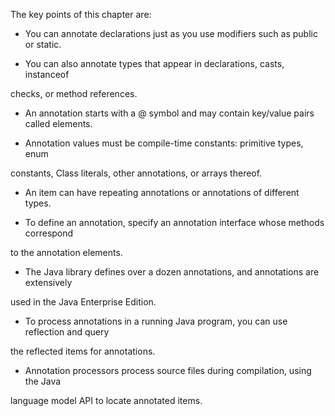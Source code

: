  
The	key	points	of	this	chapter	are:

- You	can	annotate	declarations	just	as	you	use	modifiers	such	as	public	or		static.

- 	You	can	also		annotate	types	that	appear	in		declarations,	casts,		instanceof

checks,	or		method	references.

- An	annotation		starts	with		a		@	symbol	and	may	contain	key/value	pairs	called  elements.

- Annotation	values		must	be	compile-time		constants:		primitive	types,	enum

constants,	Class	literals,	other	annotations,	or		arrays		thereof.

- An		item	can	have	repeating	annotations	or		annotations	of		different		types.

- To	define		an	annotation,	specify	an	annotation		interface	whose	methods	correspond

to		the	annotation	elements.

- The	Java		library		defines	over	a		dozen	annotations,	and	annotations	are	extensively

used	in	the	Java		Enterprise	Edition.

- 	To		process	annotations	in	a	running	Java		program,	you	can	use	reflection	and	query

the	reflected	items	for	annotations.

-  Annotation		processors	process	source	files		during		compilation,	using	the	Java

language	model		API	to		locate		annotated	items.
